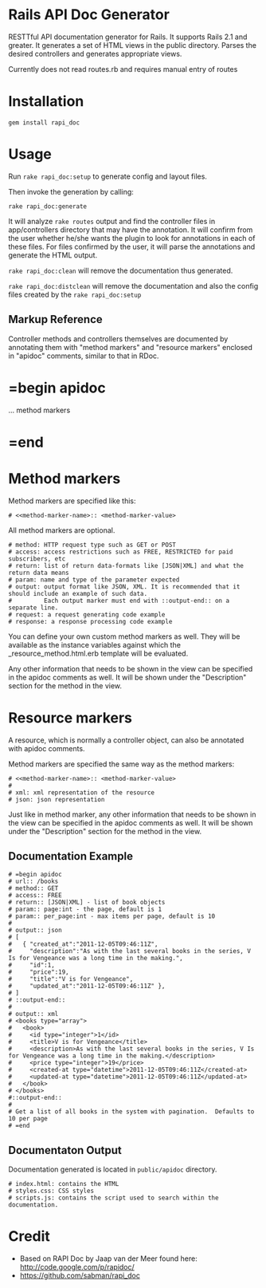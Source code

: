 Rails API Doc Generator
=======================

RESTTful API documentation generator for Rails. It supports Rails 2.1 and greater. It generates a set of HTML views in the public directory. Parses the desired controllers and generates appropriate views.

Currently does not read routes.rb and requires manual entry of routes

Installation
============

`gem install rapi_doc`

Usage
=====

Run `rake rapi_doc:setup` to generate config and layout files.

Then invoke the generation by calling:

`rake rapi_doc:generate`

It will analyze `rake routes` output and find the controller files in app/controllers directory that may have the annotation.
It will confirm from the user whether he/she wants the plugin to look for annotations in each of these files.
For files confirmed by the user, it will parse the annotations and generate the HTML output.

`rake rapi_doc:clean`
will remove the documentation thus generated.

`rake rapi_doc:distclean`
will remove the documentation and also the config files created by the `rake rapi_doc:setup`


Markup Reference
---------------------

Controller methods and controllers themselves are documented by annotating them with "method markers" and
"resource markers" enclosed in "apidoc" comments, similar to that in RDoc.

  # =begin apidoc
  ... method markers
  # =end

Method markers
============

Method markers are specified like this:

    # <<method-marker-name>:: <method-marker-value>

All method markers are optional.

    # method: HTTP request type such as GET or POST
    # access: access restrictions such as FREE, RESTRICTED for paid subscribers, etc
    # return: list of return data-formats like [JSON|XML] and what the return data means
    # param: name and type of the parameter expected
    # output: output format like JSON, XML. It is recommended that it should include an example of such data.
    #         Each output marker must end with ::output-end:: on a separate line.
    # request: a request generating code example
    # response: a response processing code example

You can define your own custom method markers as well.
They will be available as the instance variables against which the _resource_method.html.erb template
will be evaluated.

Any other information that needs to be shown in the view can be specified in the apidoc comments as well.
It will be shown under the "Description" section for the method in the view.


Resource markers
============

A resource, which is normally a controller object, can also be annotated with apidoc comments. 

Method markers are specified the same way as the method markers:

    # <<method-marker-name>:: <method-marker-value>
    # 
    # xml: xml representation of the resource
    # json: json representation

Just like in method marker, any other information that needs to be shown in the view can be specified in the apidoc comments as well.
It will be shown under the "Description" section for the method in the view.


Documentation Example
---------------------

    # =begin apidoc
    # url:: /books
    # method:: GET
    # access:: FREE
    # return:: [JSON|XML] - list of book objects
    # param:: page:int - the page, default is 1
    # param:: per_page:int - max items per page, default is 10
    #
    # output:: json
    # [
    #   { "created_at":"2011-12-05T09:46:11Z",
    #     "description":"As with the last several books in the series, V Is for Vengeance was a long time in the making.",
    #     "id":1,
    #     "price":19,
    #     "title":"V is for Vengeance",
    #     "updated_at":"2011-12-05T09:46:11Z" },
    # ]
    # ::output-end::
    #
    # output:: xml
    # <books type="array">
    #   <book>
    #     <id type="integer">1</id>
    #     <title>V is for Vengeance</title>
    #     <description>As with the last several books in the series, V Is for Vengeance was a long time in the making.</description>
    #     <price type="integer">19</price>
    #     <created-at type="datetime">2011-12-05T09:46:11Z</created-at>
    #     <updated-at type="datetime">2011-12-05T09:46:11Z</updated-at>
    #   </book>
    # </books>
    #::output-end::
    #
    # Get a list of all books in the system with pagination.  Defaults to 10 per page
    # =end

    
Documentaton Output
------

Documentation generated is located in `public/apidoc` directory.

    # index.html: contains the HTML 
    # styles.css: CSS styles
    # scripts.js: contains the script used to search within the documentation.


Credit
======

* Based on RAPI Doc by Jaap van der Meer found here: http://code.google.com/p/rapidoc/
* https://github.com/sabman/rapi_doc
